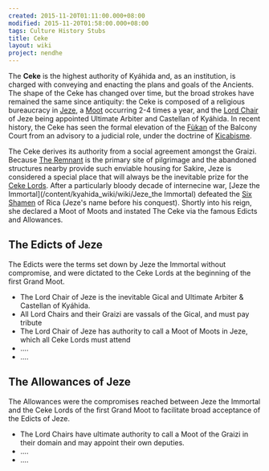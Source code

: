 ```yaml
---
created: 2015-11-20T01:11:00.000+08:00
modified: 2015-11-20T01:58:00.000+08:00
tags: Culture History Stubs
title: Ceke
layout: wiki
project: nendhe
---
```


The **Ceke** is the highest authority of Kyáhida and, as an institution, is charged with conveying and enacting the plans and goals of the Ancients. The shape of the Ceke has changed over time, but the broad strokes have remained the same since antiquity: the Ceke is composed of a religious bureaucracy in [Jeze](/content/kyahida_wiki/wiki/Jeze), a [Moot](/content/kyahida_wiki/wiki/Moot) occurring 2-4 times a year, and the [Lord Chair](/content/kyahida_wiki/wiki/Lord_Chair) of Jeze being appointed Ultimate Arbiter and Castellan of Kyáhida. In recent history, the Ceke has seen the formal elevation of the [Fùkan](/content/kyahida_wiki/wiki/Fùkan) of the Balcony Court from an advisory to a judicial role, under the doctrine of [Kicabisme](/content/kyahida_wiki/wiki/Kicabisme).

The Ceke derives its authority from a social agreement amongst the Graizi. Because [The Remnant](/content/kyahida_wiki/wiki/The_Remnant) is the primary site of pilgrimage and the abandoned structures nearby provide such enviable housing for Sakire, Jeze is considered a special place that will always be the inevitable prize for the [Ceke Lords](/content/kyahida_wiki/wiki/Ceke_Lords). After a particularly bloody decade of internecine war, [Jeze the Immortal](/content/kyahida_wiki/wiki/Jeze_the Immortal) defeated the [Six Shamen](/content/kyahida_wiki/wiki/Six_Shamen) of Rica (Jeze's name before his conquest). Shortly into his reign, she declared a Moot of Moots and instated The Ceke via the famous Edicts and Allowances.

## The Edicts of Jeze

The Edicts were the terms set down by Jeze the Immortal without compromise, and were dictated to the Ceke Lords at the beginning of the first Grand Moot.

* The Lord Chair of Jeze is the inevitable Gical and Ultimate Arbiter & Castellan of Kyáhida.
* All Lord Chairs and their Graizi are vassals of the Gical, and must pay tribute
* The Lord Chair of Jeze has authority to call a Moot of Moots in Jeze, which all Ceke Lords must attend
* ....
* ....


## The Allowances of Jeze

The Allowances were the compromises reached between Jeze the Immortal and the Ceke Lords of the first Grand Moot to facilitate broad acceptance of the Edicts of Jeze.

* The Lord Chairs have ultimate authority to call a Moot of the Graizi in their domain and may appoint their own deputies.
* ....
* ....
